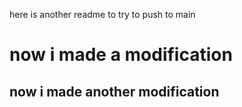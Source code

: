here is another readme to try to push to main
# now i made a modification
## now i made another modification